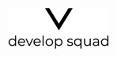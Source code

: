 <div width="100%" align="center">
<img src="https://github.com/develop-squad/Organization-Images/blob/master/optimized/develop-squad-trim-black.png" width="40%"/>
</div>